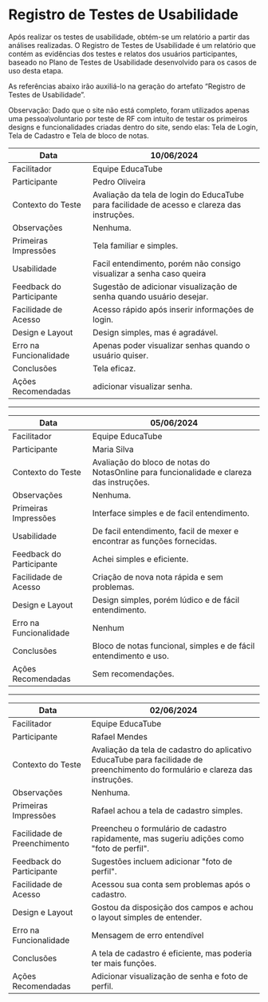 # Registro de Testes de Usabilidade

Após realizar os testes de usabilidade, obtém-se um relatório a partir das análises realizadas. O Registro de Testes de Usabilidade é um relatório que contém as evidências dos testes e relatos dos usuários participantes, baseado no Plano de Testes de Usabilidade desenvolvido para os casos de uso desta etapa.

As referências abaixo irão auxiliá-lo na geração do artefato “Registro de Testes de Usabilidade”.

Observação: Dado que o site não está completo, foram utilizados apenas uma pessoa\voluntario por teste de RF com intuito de testar os primeiros designs e funcionalidades criadas dentro do site, sendo elas: Tela de Login, Tela de Cadastro e Tela de bloco de notas.

| Data       | 10/06/2024           |
|------------|----------------------|
| Facilitador| Equipe EducaTube    |
| Participante | Pedro Oliveira     |
| Contexto do Teste | Avaliação da tela de login do EducaTube para facilidade de acesso e clareza das instruções. |
| Observações | Nenhuma. |
| Primeiras Impressões | Tela familiar e simples. |
| Usabilidade | Facil entendimento, porém não consigo visualizar a senha caso queira |
| Feedback do Participante | Sugestão de adicionar visualização de senha quando usuário desejar. |
| Facilidade de Acesso | Acesso rápido após inserir informações de login. |
| Design e Layout | Design simples, mas é agradável. |
| Erro na Funcionalidade | Apenas poder visualizar senhas quando o usuário quiser. |
| Conclusões | Tela eficaz. |
| Ações Recomendadas | adicionar visualizar senha. |

---

| Data       | 05/06/2024           |
|------------|----------------------|
| Facilitador| Equipe EducaTube   |
| Participante | Maria Silva        |
| Contexto do Teste | Avaliação do bloco de notas do NotasOnline para funcionalidade e clareza das instruções. |
| Observações | Nenhuma. |
| Primeiras Impressões | Interface simples e de facil entendimento.|
| Usabilidade | De facil entendimento, facil de mexer e encontrar as funções fornecidas. |
| Feedback do Participante | Achei simples e eficiente. |
| Facilidade de Acesso | Criação de nova nota rápida e sem problemas. |
| Design e Layout | Design simples, porém lúdico e de fácil entendimento. |
| Erro na Funcionalidade | Nenhum |
| Conclusões | Bloco de notas funcional, simples e de fácil entendimento e uso. |
| Ações Recomendadas | Sem recomendações. |

---                                                                                     

| Data                     | 02/06/2024                                                                                         |
|--------------------------|----------------------------------------------------------------------------------------------------|
| Facilitador              | Equipe EducaTube                                                                                   |
| Participante             | Rafael Mendes                                                                                      |
| Contexto do Teste        | Avaliação da tela de cadastro do aplicativo EducaTube para facilidade de preenchimento do formulário e clareza das instruções. |
| Observações              | Nenhuma.                                                                                           |
| Primeiras Impressões     | Rafael achou a tela de cadastro simples.                     |
| Facilidade de Preenchimento | Preencheu o formulário de cadastro rapidamente, mas sugeriu adições como "foto de perfil". |
| Feedback do Participante | Sugestões incluem adicionar "foto de perfil".    |
| Facilidade de Acesso     | Acessou sua conta sem problemas após o cadastro.                                                    |
| Design e Layout          | Gostou da disposição dos campos e achou o layout simples de entender.                                  |
| Erro na Funcionalidade | Mensagem de erro entendível |
| Conclusões               | A tela de cadastro é eficiente, mas poderia ter mais funções. |
| Ações Recomendadas      | Adicionar visualização de senha e foto de perfil.                                                 |

